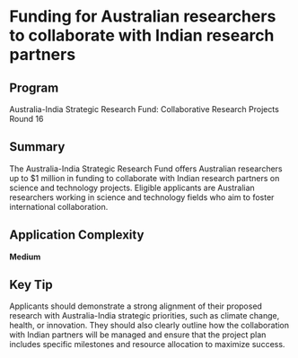 # Funding for Australian researchers to collaborate with Indian research partners
  
## Program
Australia-India Strategic Research Fund: Collaborative Research Projects Round 16

## Summary
The Australia-India Strategic Research Fund offers Australian researchers up to $1 million in funding to collaborate with Indian research partners on science and technology projects. Eligible applicants are Australian researchers working in science and technology fields who aim to foster international collaboration.

## Application Complexity
**Medium**

## Key Tip
Applicants should demonstrate a strong alignment of their proposed research with Australia-India strategic priorities, such as climate change, health, or innovation. They should also clearly outline how the collaboration with Indian partners will be managed and ensure that the project plan includes specific milestones and resource allocation to maximize success.
